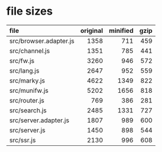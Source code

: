 # file sizes

file                 |  original |  minified |   gzip
:---                 |      ---: |      ---: |   ---: 
src/browser.adapter.js     |      1358 |       711 |    459
src/channel.js       |      1351 |       785 |    441
src/fw.js            |      3260 |       946 |    572
src/lang.js          |      2647 |       952 |    559
src/marky.js         |      4622 |      1349 |    822
src/munifw.js        |      5202 |      1656 |    818
src/router.js        |       769 |       386 |    281
src/search.js        |      2485 |      1331 |    727
src/server.adapter.js    |      1807 |       989 |    600
src/server.js        |      1450 |       898 |    544
src/ssr.js           |      2130 |       996 |    608
